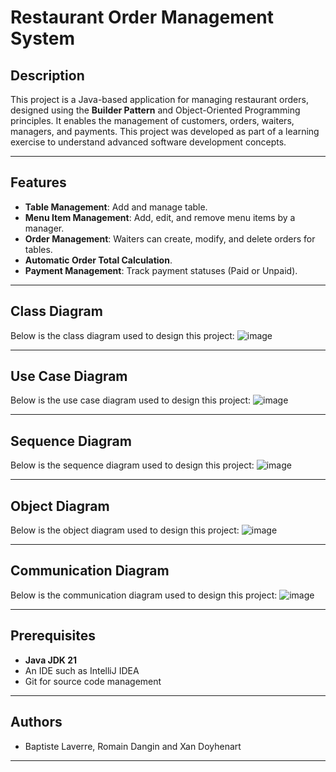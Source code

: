 # Restaurant Order Management System

## Description
This project is a Java-based application for managing restaurant orders, designed using the **Builder Pattern** and Object-Oriented Programming principles. It enables the management of customers, orders, waiters, managers, and payments. This project was developed as part of a learning exercise to understand advanced software development concepts.

---

## Features
- **Table Management**: Add and manage table.
- **Menu Item Management**: Add, edit, and remove menu items by a manager.
- **Order Management**: Waiters can create, modify, and delete orders for tables.
- **Automatic Order Total Calculation**.
- **Payment Management**: Track payment statuses (Paid or Unpaid).

---

## Class Diagram
Below is the class diagram used to design this project:
![image](https://github.com/user-attachments/assets/61c6b148-4430-444d-b06a-7bd765859106)

---

## Use Case Diagram
Below is the use case diagram used to design this project:
![image](https://github.com/user-attachments/assets/b56c34db-55f4-4be0-8cd5-c2c43c3442ed)

---

## Sequence Diagram
Below is the sequence diagram used to design this project:
![image](https://github.com/user-attachments/assets/ba58d0a3-65ed-49dd-832f-afaa95623a78)



---

## Object Diagram
Below is the object diagram used to design this project:
![image](https://github.com/user-attachments/assets/9bdd07b5-6ac6-4b90-9651-a7c59459dbfb)

---

## Communication Diagram
Below is the communication diagram used to design this project:
![image](https://github.com/user-attachments/assets/3e1797c5-433d-45a6-a8b2-c29d6b6a95b9)

---

## Prerequisites
- **Java JDK 21**
- An IDE such as IntelliJ IDEA
- Git for source code management

---

## Authors
- Baptiste Laverre, Romain Dangin and Xan Doyhenart

---
